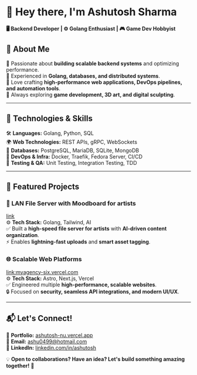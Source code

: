 # 🚀 Hey there, I'm Ashutosh Sharma
**🖥️ Backend Developer | ⚙️ Golang Enthusiast | 🎮 Game Dev Hobbyist**  

## 🔹 About Me  
🔹 Passionate about **building scalable backend systems** and optimizing performance.  
🔹 Experienced in **Golang, databases, and distributed systems**.  
🔹 Love crafting **high-performance web applications, DevOps pipelines, and automation tools**.  
🔹 Always exploring **game development, 3D art, and digital sculpting**.  

---

## 📌 Technologies & Skills  

🛠 **Languages:** Golang, Python, SQL  
🌍 **Web Technologies:** REST APIs, gRPC, WebSockets  
📂 **Databases:** PostgreSQL, MariaDB, SQLite, MongoDB  
🚀 **DevOps & Infra:** Docker, Traefik, Fedora Server, CI/CD  
🧪 **Testing & QA:** Unit Testing, Integration Testing, TDD  

---

## 📂 Featured Projects  

### 🎨 LAN File Server with Moodboard for artists
[link](https://github.com/ashX04/shared)  
⚙️ **Tech Stack:** Golang, Tailwind, AI  
✅ Built a **high-speed file server for artists** with **AI-driven content organization**.  
⚡ Enables **lightning-fast uploads** and **smart asset tagging**.  

### 🌐 Scalable Web Platforms
[link:myagency-six.vercel.com](https://myagency-six.vercel.app/)  
⚙️ **Tech Stack:** Astro, Next.js, Vercel  
✅ Engineered multiple **high-performance, scalable websites**.  
🔒 Focused on **security, seamless API integrations, and modern UI/UX**.  

---

## 📬 Let's Connect!  

📁 **Portfolio:** [ashutosh-nu.vercel.app](https://ashutosh-nu.vercel.app/)  
📧 **Email:** [ashu0499@hotmail.com](mailto:ashu0499@hotmail.com)  
🔗 **LinkedIn:** [linkedin.com/in/ashutosh](https://linkedin.com/in/ashutosh-sharma-371588174)  

💡 **Open to collaborations? Have an idea? Let's build something amazing together!** 🚀  

